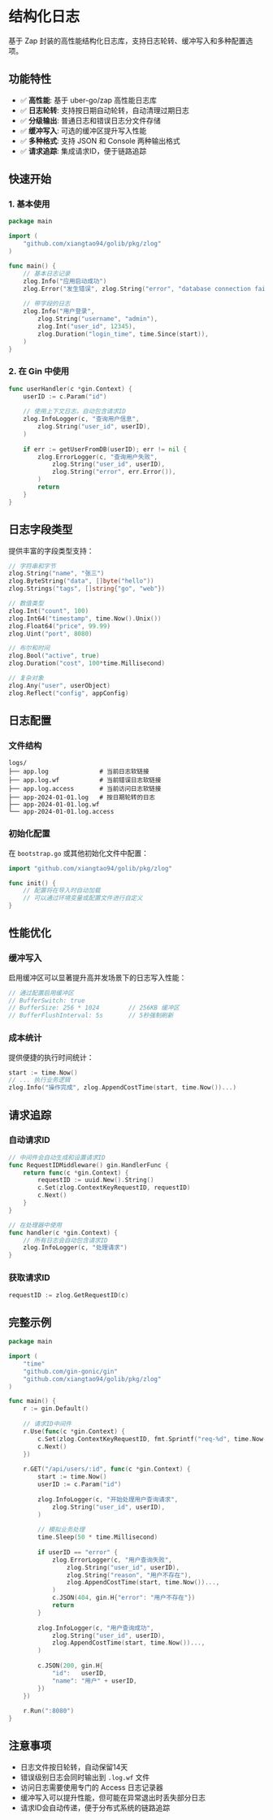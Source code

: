 # 结构化日志

基于 Zap 封装的高性能结构化日志库，支持日志轮转、缓冲写入和多种配置选项。

## 功能特性

- ✅ **高性能**: 基于 uber-go/zap 高性能日志库
- ✅ **日志轮转**: 支持按日期自动轮转，自动清理过期日志
- ✅ **分级输出**: 普通日志和错误日志分文件存储
- ✅ **缓冲写入**: 可选的缓冲区提升写入性能
- ✅ **多种格式**: 支持 JSON 和 Console 两种输出格式
- ✅ **请求追踪**: 集成请求ID，便于链路追踪

## 快速开始

### 1. 基本使用

```go
package main

import (
    "github.com/xiangtao94/golib/pkg/zlog"
)

func main() {
    // 基本日志记录
    zlog.Info("应用启动成功")
    zlog.Error("发生错误", zlog.String("error", "database connection failed"))
    
    // 带字段的日志
    zlog.Info("用户登录", 
        zlog.String("username", "admin"),
        zlog.Int("user_id", 12345),
        zlog.Duration("login_time", time.Since(start)),
    )
}
```

### 2. 在 Gin 中使用

```go
func userHandler(c *gin.Context) {
    userID := c.Param("id")
    
    // 使用上下文日志，自动包含请求ID
    zlog.InfoLogger(c, "查询用户信息", 
        zlog.String("user_id", userID),
    )
    
    if err := getUserFromDB(userID); err != nil {
        zlog.ErrorLogger(c, "查询用户失败", 
            zlog.String("user_id", userID),
            zlog.String("error", err.Error()),
        )
        return
    }
}
```

## 日志字段类型

提供丰富的字段类型支持：

```go
// 字符串和字节
zlog.String("name", "张三")
zlog.ByteString("data", []byte("hello"))
zlog.Strings("tags", []string{"go", "web"})

// 数值类型
zlog.Int("count", 100)
zlog.Int64("timestamp", time.Now().Unix())
zlog.Float64("price", 99.99)
zlog.Uint("port", 8080)

// 布尔和时间
zlog.Bool("active", true)
zlog.Duration("cost", 100*time.Millisecond)

// 复杂对象
zlog.Any("user", userObject)
zlog.Reflect("config", appConfig)
```

## 日志配置

### 文件结构

```
logs/
├── app.log              # 当前日志软链接
├── app.log.wf           # 当前错误日志软链接  
├── app.log.access       # 当前访问日志软链接
├── app-2024-01-01.log   # 按日期轮转的日志
├── app-2024-01-01.log.wf
└── app-2024-01-01.log.access
```

### 初始化配置

在 `bootstrap.go` 或其他初始化文件中配置：

```go
import "github.com/xiangtao94/golib/pkg/zlog"

func init() {
    // 配置将在导入时自动加载
    // 可以通过环境变量或配置文件进行自定义
}
```

## 性能优化

### 缓冲写入

启用缓冲区可以显著提升高并发场景下的日志写入性能：

```go
// 通过配置启用缓冲区
// BufferSwitch: true
// BufferSize: 256 * 1024        // 256KB 缓冲区
// BufferFlushInterval: 5s       // 5秒强制刷新
```

### 成本统计

提供便捷的执行时间统计：

```go
start := time.Now()
// ... 执行业务逻辑
zlog.Info("操作完成", zlog.AppendCostTime(start, time.Now())...)
```

## 请求追踪

### 自动请求ID

```go
// 中间件会自动生成和设置请求ID
func RequestIDMiddleware() gin.HandlerFunc {
    return func(c *gin.Context) {
        requestID := uuid.New().String()
        c.Set(zlog.ContextKeyRequestID, requestID)
        c.Next()
    }
}

// 在处理器中使用
func handler(c *gin.Context) {
    // 所有日志会自动包含请求ID
    zlog.InfoLogger(c, "处理请求")
}
```

### 获取请求ID

```go
requestID := zlog.GetRequestID(c)
```

## 完整示例

```go
package main

import (
    "time"
    "github.com/gin-gonic/gin"
    "github.com/xiangtao94/golib/pkg/zlog"
)

func main() {
    r := gin.Default()
    
    // 请求ID中间件
    r.Use(func(c *gin.Context) {
        c.Set(zlog.ContextKeyRequestID, fmt.Sprintf("req-%d", time.Now().UnixNano()))
        c.Next()
    })
    
    r.GET("/api/users/:id", func(c *gin.Context) {
        start := time.Now()
        userID := c.Param("id")
        
        zlog.InfoLogger(c, "开始处理用户查询请求", 
            zlog.String("user_id", userID),
        )
        
        // 模拟业务处理
        time.Sleep(50 * time.Millisecond)
        
        if userID == "error" {
            zlog.ErrorLogger(c, "用户查询失败", 
                zlog.String("user_id", userID),
                zlog.String("reason", "用户不存在"),
                zlog.AppendCostTime(start, time.Now())...,
            )
            c.JSON(404, gin.H{"error": "用户不存在"})
            return
        }
        
        zlog.InfoLogger(c, "用户查询成功", 
            zlog.String("user_id", userID),
            zlog.AppendCostTime(start, time.Now())...,
        )
        
        c.JSON(200, gin.H{
            "id":   userID,
            "name": "用户" + userID,
        })
    })
    
    r.Run(":8080")
}
```

## 注意事项

- 日志文件按日轮转，自动保留14天
- 错误级别日志会同时输出到 `.log.wf` 文件
- 访问日志需要使用专门的 Access 日志记录器
- 缓冲写入可以提升性能，但可能在异常退出时丢失部分日志
- 请求ID会自动传递，便于分布式系统的链路追踪 